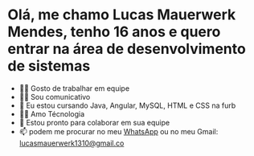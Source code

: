<h1> Olá, me chamo Lucas Mauerwerk Mendes, tenho 16 anos e quero entrar na área de desenvolvimento de sistemas </h1>

- 🙋‍♂️ Gosto de trabalhar em equipe
- 🧏‍♂️ Sou comunicativo 
- 🌱 Eu estou cursando Java, Angular, MySQL, HTML e CSS na furb 
- 👩‍💻 Amo Técnologia
- 💞️ Estou pronto para colaborar em sua equipe
- 📫 podem me procurar no meu  <a href='https://api.whatsapp.com/send?phone=5547991490046&text=Ol%C3%A1%2C%20esse%20%C3%A9%20meu%20WhatsApp%20particular.%20Talvez%20voc%C3%AA%20esteja%20interessado%20nas%20minhas%20habilidades%20em%20Java%2C%20Angular%2C%20MySQL%2C%20HTML%20e%20CSS.%20%20Gostaria%20de%20muito%20de%20conversar%20com%20voc%C3%AA.%20'> WhatsApp</a> ou no meu Gmail: lucasmauerwerk1310@gmail.co

<!---
LucasMauerwerk/LucasMauerwerk is a ✨ special ✨ repository because its `README.md` (this file) appears on your GitHub profile.
You can click the Preview link to take a look at your changes.
--->
